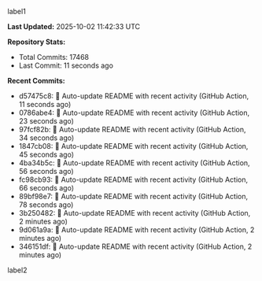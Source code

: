 
label1 
<!-- ACTIVITY_START -->
**Last Updated:** 2025-10-02 11:42:33 UTC

**Repository Stats:**
- Total Commits: 17468
- Last Commit: 11 seconds ago

**Recent Commits:**
- d57475c8: 🤖 Auto-update README with recent activity (GitHub Action, 11 seconds ago)
- 0786abe4: 🤖 Auto-update README with recent activity (GitHub Action, 23 seconds ago)
- 97fcf82b: 🤖 Auto-update README with recent activity (GitHub Action, 34 seconds ago)
- 1847cb08: 🤖 Auto-update README with recent activity (GitHub Action, 45 seconds ago)
- 4ba34b5c: 🤖 Auto-update README with recent activity (GitHub Action, 56 seconds ago)
- fc98cb93: 🤖 Auto-update README with recent activity (GitHub Action, 66 seconds ago)
- 89bf98e7: 🤖 Auto-update README with recent activity (GitHub Action, 78 seconds ago)
- 3b250482: 🤖 Auto-update README with recent activity (GitHub Action, 2 minutes ago)
- 9d061a9a: 🤖 Auto-update README with recent activity (GitHub Action, 2 minutes ago)
- 346151df: 🤖 Auto-update README with recent activity (GitHub Action, 2 minutes ago)
<!-- ACTIVITY_END -->

label2
